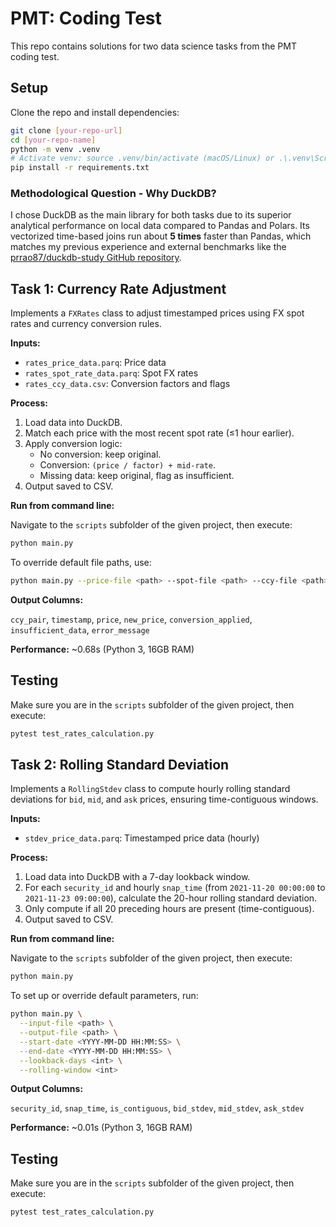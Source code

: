 # PMT: Coding Test

This repo contains solutions for two data science tasks from the PMT coding test.

## Setup

Clone the repo and install dependencies:

```bash
git clone [your-repo-url]
cd [your-repo-name]
python -m venv .venv
# Activate venv: source .venv/bin/activate (macOS/Linux) or .\.venv\Scripts\activate (Windows)
pip install -r requirements.txt
```

### Methodological Question - Why DuckDB?

I chose DuckDB as the main library for both tasks due to its superior analytical performance on local data compared to Pandas and Polars. Its vectorized time-based joins run about **5 times** faster than Pandas, which matches my previous experience and external benchmarks like the [prrao87/duckdb-study GitHub repository](https://github.com/prrao87/duckdb-study).



## Task 1: Currency Rate Adjustment

Implements a `FXRates` class to adjust timestamped prices using FX spot rates and currency conversion rules.

**Inputs:**

* `rates_price_data.parq`: Price data
* `rates_spot_rate_data.parq`: Spot FX rates
* `rates_ccy_data.csv`: Conversion factors and flags

**Process:**

1.  Load data into DuckDB.
2.  Match each price with the most recent spot rate (≤1 hour earlier).
3.  Apply conversion logic:
    * No conversion: keep original.
    * Conversion: `(price / factor) + mid-rate`.
    * Missing data: keep original, flag as insufficient.
4.  Output saved to CSV.

**Run from command line:**

Navigate to the `scripts` subfolder of the given project, then execute:

```bash
python main.py
```

To override default file paths, use:

```bash
python main.py --price-file <path> --spot-file <path> --ccy-file <path> --output-file <path>
```

**Output Columns:**

`ccy_pair`, `timestamp`, `price`, `new_price`, `conversion_applied`, `insufficient_data`, `error_message`

**Performance:** ~0.68s (Python 3, 16GB RAM)


## Testing

Make sure you are in the `scripts` subfolder of the given project, then execute:

```bash
pytest test_rates_calculation.py
```


## Task 2: Rolling Standard Deviation

Implements a `RollingStdev` class to compute hourly rolling standard deviations for `bid`, `mid`, and `ask` prices, ensuring time-contiguous windows.

**Inputs:**

- `stdev_price_data.parq`: Timestamped price data (hourly)

**Process:**

1. Load data into DuckDB with a 7-day lookback window.
2. For each `security_id` and hourly `snap_time` (from `2021-11-20 00:00:00` to `2021-11-23 09:00:00`), calculate the 20-hour rolling standard deviation.
3. Only compute if all 20 preceding hours are present (time-contiguous).
4. Output saved to CSV.

**Run from command line:**

Navigate to the `scripts` subfolder of the given project, then execute:

```bash
python main.py
```

To set up or override default parameters, run:

```bash
python main.py \
  --input-file <path> \
  --output-file <path> \
  --start-date <YYYY-MM-DD HH:MM:SS> \
  --end-date <YYYY-MM-DD HH:MM:SS> \
  --lookback-days <int> \
  --rolling-window <int>
  ```

**Output Columns:**

`security_id`, `snap_time`, `is_contiguous`, `bid_stdev`, `mid_stdev`, `ask_stdev`

**Performance:** ~0.01s (Python 3, 16GB RAM)

## Testing

Make sure you are in the `scripts` subfolder of the given project, then execute:

```bash
pytest test_rates_calculation.py
```

